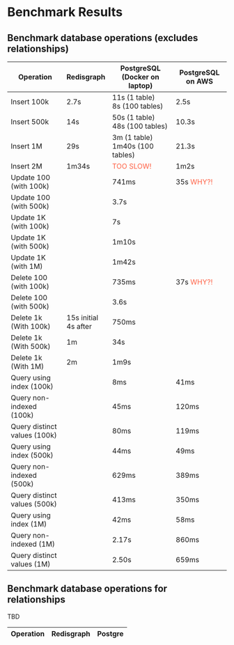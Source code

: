 # Benchmark Results

## Benchmark database operations (excludes relationships)

Operation                     | Redisgraph | PostgreSQL (Docker on laptop)      | PostgreSQL on AWS
---                           | ---        | ---                                | ---
Insert 100k                   | 2.7s       | 11s (1 table)</br>8s (100 tables)  | 2.5s
Insert 500k                   | 14s        | 50s (1 table)</br>48s (100 tables) | 10.3s
Insert 1M                     | 29s        | 3m (1 table)</br>1m40s (100 tables)| 21.3s
Insert 2M                     | 1m34s      | <font color="tomato">TOO SLOW!</font> | 1m2s
Update 100 (with 100k)        |            | 741ms                              | 35s <font color="tomato">WHY?!</font>
Update 100 (with 500k)        |            | 3.7s                               | 
Update 1K (with 100k)         |            | 7s                                 | 
Update 1K (with 500k)         |            | 1m10s                              | 
Update 1K (with 1M)           |            | 1m42s                              |
Delete 100 (with 100k)        |            | 735ms                              | 37s <font color="tomato">WHY?!</font>
Delete 100 (with 500k)        |            | 3.6s                               |
Delete 1k (With 100k)         | 15s initial</br>4s after | 750ms                |            
Delete 1k (With 500k)         | 1m         | 34s                                |
Delete 1k (With 1M)           | 2m         | 1m9s                               | 
Query using index (100k)      |            | 8ms                                | 41ms
Query non-indexed (100k)      |            | 45ms                               | 120ms
Query distinct values (100k)  |            | 80ms                               | 119ms
Query using index (500k)      |            | 44ms                               | 49ms
Query non-indexed (500k)      |            | 629ms                              | 389ms
Query distinct values (500k)  |            | 413ms                              | 350ms
Query using index (1M)        |            | 42ms                               | 58ms
Query non-indexed (1M)        |            | 2.17s                              | 860ms
Query distinct values (1M)    |            | 2.50s                              | 659ms



## Benchmark database operations for relationships

TBD

Operation              | Redisgraph | Postgre
---                    | ---        | ---